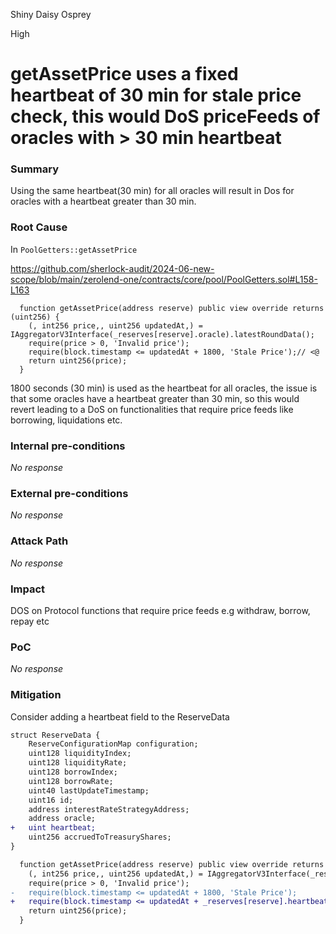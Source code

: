 Shiny Daisy Osprey

High

# getAssetPrice uses a fixed heartbeat of 30 min for stale price check, this would DoS priceFeeds of oracles with > 30 min heartbeat

### Summary

Using the same heartbeat(30 min) for all oracles will result in Dos for oracles with a heartbeat greater than 30 min.

### Root Cause

In `PoolGetters::getAssetPrice` 

https://github.com/sherlock-audit/2024-06-new-scope/blob/main/zerolend-one/contracts/core/pool/PoolGetters.sol#L158-L163
```solidity
  function getAssetPrice(address reserve) public view override returns (uint256) {
    (, int256 price,, uint256 updatedAt,) = IAggregatorV3Interface(_reserves[reserve].oracle).latestRoundData();
    require(price > 0, 'Invalid price');
    require(block.timestamp <= updatedAt + 1800, 'Stale Price');// <@
    return uint256(price);
  }
```

1800 seconds (30 min) is used as the heartbeat for all oracles, the issue is that some oracles have a heartbeat greater than 30 min, so this would revert leading to a DoS on functionalities that require price feeds like borrowing, liquidations etc.

### Internal pre-conditions

_No response_

### External pre-conditions

_No response_

### Attack Path

_No response_

### Impact

DOS on Protocol functions that require price feeds e.g withdraw, borrow, repay etc

### PoC

_No response_

### Mitigation

Consider adding a heartbeat field to the ReserveData

```diff
struct ReserveData {
    ReserveConfigurationMap configuration;
    uint128 liquidityIndex;
    uint128 liquidityRate;
    uint128 borrowIndex;
    uint128 borrowRate;
    uint40 lastUpdateTimestamp;
    uint16 id;
    address interestRateStrategyAddress;
    address oracle;
+   uint heartbeat;
    uint256 accruedToTreasuryShares;
}

  function getAssetPrice(address reserve) public view override returns (uint256) {
    (, int256 price,, uint256 updatedAt,) = IAggregatorV3Interface(_reserves[reserve].oracle).latestRoundData();
    require(price > 0, 'Invalid price');
-   require(block.timestamp <= updatedAt + 1800, 'Stale Price');
+   require(block.timestamp <= updatedAt + _reserves[reserve].heartbeat, 'Stale Price');
    return uint256(price);
  }
```
